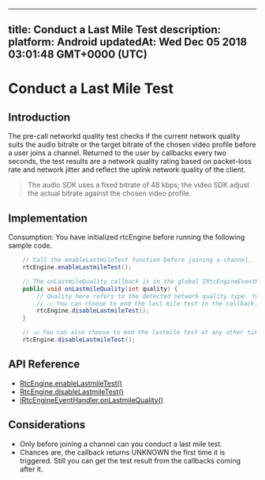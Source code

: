 
---
title: Conduct a Last Mile Test
description: 
platform: Android
updatedAt: Wed Dec 05 2018 03:01:48 GMT+0000 (UTC)
---
# Conduct a Last Mile Test
## Introduction

The pre-call networkd quality test checks if the current network quality suits the audio bitrate or the target bitrate of the chosen video profile before a user joins a channel. Returned to the user by callbacks every two seconds, the test results are a network quality rating based on packet-loss rate and network jitter and reflect the uplink network quality of the client.

> The audio SDK uses a fixed bitrate of 48 kbps; the video SDK adjust the actual bitrate against the chosen video profile.



## Implementation 

Consumption: You have initialized rtcEngine before running the following sample code.

```Java
	// Call the enableLastmileTest function before joining a channel. 
	rtcEngine.enableLastmileTest();

	// The onLastmileQuality callback is in the global IRtcEngineEventHandler:
	public void onLastmileQuality(int quality) {
 		// Quality here refers to the detected network quality type. You can use it for the related logics. 
		// ⑴ You can choose to end the last mile test in the callback. 
		rtcEngine.disableLastmileTest();
	}

	// ⑵ You can also choose to end the lastmile test at any other time. Before the test ends, the onLastmileQuality() callback can be returned multiple times. 
	rtcEngine.disableLastmileTest();
```

## API Reference

- [RtcEngine.enableLastmileTest()](https://docs.agora.io/en/Video/API%20Reference/java/classio_1_1agora_1_1rtc_1_1_rtc_engine.html#a35d045b585649ca89377ed82e9cf0662)
- [RtcEngine.disableLastmileTest()](https://docs.agora.io/en/Video/API%20Reference/java/classio_1_1agora_1_1rtc_1_1_rtc_engine.html#a35d045b585649ca89377ed82e9cf0662)
- [IRtcEngineEventHandler.onLastmileQuality()](https://docs.agora.io/en/Video/API%20Reference/java/classio_1_1agora_1_1rtc_1_1_i_rtc_engine_event_handler.html#a2887941e3c105c21309bd2643372e7f5)

## Considerations

- Only before joining a channel can you conduct a last mile test.
- Chances are, the callback returns UNKNOWN the first time it is triggered. Still you can get the test result from the callbacks coming after it. 
